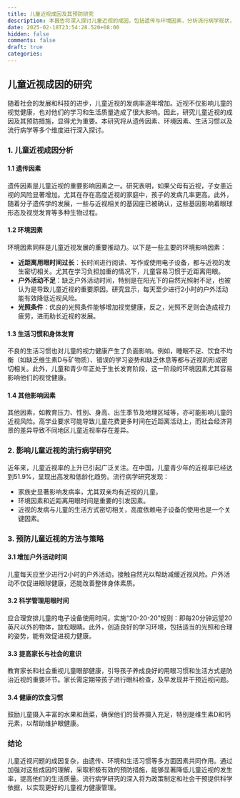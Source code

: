 ```yaml
---
title: 儿童近视成因及其预防研究
description: 本报告将深入探讨儿童近视的成因，包括遗传与环境因素，分析流行病学现状，并提出相应的预防方法与策略，以降低儿童近视的发生率。
date: 2025-02-18T23:54:28.520+08:00
hidden: false
comments: false
draft: true
categories:
---
```


## 儿童近视成因的研究

随着社会的发展和科技的进步，儿童近视的发病率逐年增加。近视不仅影响儿童的视觉健康，也对他们的学习和生活质量造成了很大影响。因此，研究儿童近视的成因及其预防措施，显得尤为重要。本研究将从遗传因素、环境因素、生活习惯以及流行病学等多个维度进行深入探讨。

### 1. 儿童近视成因分析

#### 1.1 遗传因素
遗传因素是儿童近视的重要影响因素之一。研究表明，如果父母有近视，子女患近视的风险显著增加。尤其在存在高度近视的家庭中，孩子的发病几率更高。此外，随着分子遗传学的发展，一些与近视相关的基因座已被确认，这些基因影响着眼球形态及视觉发育等多种生物过程。

#### 1.2 环境因素
环境因素同样是儿童近视发展的重要推动力。以下是一些主要的环境影响因素：
- **近距离用眼时间过长**：长时间进行阅读、写作或使用电子设备，都与近视的发生密切相关。尤其在学习负担加重的情况下，儿童容易习惯于近距离用眼。
- **户外活动不足**：缺乏户外活动时间，特别是在阳光下的自然光照射不足，也被认为是导致儿童近视的重要原因。研究显示，每天至少进行2小时的户外活动能有效降低近视风险。
- **光照条件**：优良的光照条件能够增加视觉健康，反之，光照不足则会造成视力疲劳，进而助长近视的发展。

#### 1.3 生活习惯和身体发育
不良的生活习惯也对儿童的视力健康产生了负面影响。例如，睡眠不足、饮食不均衡（如缺乏维生素D与矿物质）、错误的学习姿势和缺乏休息等都与近视的形成密切相关。此外，儿童和青少年正处于生长发育阶段，这一阶段的环境因素尤其容易影响他们的视觉健康。

#### 1.4 其他影响因素
其他因素，如教育压力、性别、身高、出生季节及地理区域等，亦可能影响儿童的近视风险。高学业要求可能导致儿童花费更多时间在近距离活动上，而社会经济背景的差异导致不同地区儿童近视率存在差异。

### 2. 影响儿童近视的流行病学研究

近年来，儿童近视率的上升已引起广泛关注。在中国，儿童青少年的近视率已经达到51.9%，呈现出高发和低龄化趋势。流行病学研究发现：
- 家族史显著影响发病率，尤其双亲均有近视的儿童。
- 环境因素和近距离用眼时间是重要的引发因素。
- 近视的发病与儿童的生活方式密切相关，高度依赖电子设备的使用也是一个关键因素。

### 3. 预防儿童近视的方法与策略

#### 3.1 增加户外活动时间
儿童每天应至少进行2小时的户外活动，接触自然光以帮助减缓近视风险。户外活动不仅促进眼球健康，还能改善整体身体素质。

#### 3.2 科学管理用眼时间
应合理安排儿童的电子设备使用时间，实施“20-20-20”规则：即每20分钟远望20英尺以外的物体，放松眼睛。此外，创造良好的学习环境，包括适当的光照和合理的姿势，能有效促进视力健康。

#### 3.3 提高家长与社会的意识
教育家长和社会重视儿童眼部健康，引导孩子养成良好的用眼习惯和生活方式是防治近视的重要环节。家长需定期带孩子进行眼科检查，及早发现并干预近视问题。

#### 3.4 健康的饮食习惯
鼓励儿童摄入丰富的水果和蔬菜，确保他们的营养摄入充足，特别是维生素D和钙元素，以帮助维护眼健康。

### 结论

儿童近视问题的成因复杂，由遗传、环境和生活习惯等多方面因素共同作用。通过加强对这些成因的理解，采取积极有效的预防措施，能够显著降低儿童近视的发生率，提高他们的生活质量。流行病学研究的深入将为政策制定和社会干预提供科学依据，以实现更好的儿童视力健康管理。